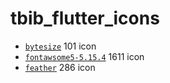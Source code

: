 # tbib_flutter_icons

*  [`bytesize`](https://github.com/danklammer/bytesize-icons)  101 icon 
*  [`fontawsome5-5.15.4`](https://fontawesome.com/) 1611 icon
*  [`feather`](https://feathericons.com/) 286 icon
